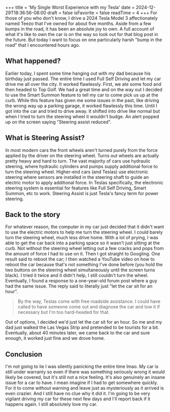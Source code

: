 +++
title = 'My Single Worst Experience with my Tesla'
date = 2024-12-29T18:36:56-08:00
draft = false
isFavorite = false
readTime = 4
+++
For those of you who don't know, I drive a 2024 Tesla Model 3 affectionately named Teezo that I've owned for about five months. Aside from a few bumps in the road, it has been an absolute joy to own. A full account of what it's like to own the car is on the way so look out for that blog post in the future. But today I want to focus on one particularly harsh "bump in the road" that I encountered hours ago. 

## What happened?

Earlier today, I spent some time hanging out with my dad because his birthday just passed. The entire time I used Full Self Driving and let my car drive me all over the city. It worked flawlessly. First, we ate some food and then headed to Top Golf. We had a great time and on the way out I decided to use the Smart Summon feature to tell my car to come pick us up at the curb. While this feature has given me some issues in the past, like driving the wrong way up a parking garage, it worked flawlessly this time. Until I got into the car and tried to drive away. It shifted into drive like normal but when I tried to turn the steering wheel it wouldn't budge. An alert popped up on the screen saying "Steering assist reduced". 

## What is Steering Assist?

In most modern cars the front wheels aren't turned purely from the force applied by the driver on the steering wheel. Turns out wheels are actually pretty heavy and hard to turn. The vast majority of cars use hydraulic steering, where hydraulic cylinders and pumps supply additional force to turn the steering wheel. Higher-end cars (and Teslas) use electronic steering where sensors are installed in the steering shaft to guide an electric motor to apply additional force. In Teslas specifically, the electronic steering system is essential for features like Full Self Driving, Smart Summon, etc to work. Steering Assist is just Tesla's fancy term for power steering.

## Back to the story

For whatever reason, the computer in my car just decided that it didn't want to use the electric motors to help me turn the steering wheel. I could barely turn the steering wheel, much less drive home. With a lot of prying, I was able to get the car back into a parking space so it wasn't just sitting at the curb. Not without the steering wheel letting out a few cracks and pops from the amount of force I had to use on it. Then I got straight to Googling. One result said to reboot the car; I then watched a YouTube video on how to reboot the car because that's not something I've done before (you hold the two buttons on the steering wheel simultaneously until the screen turns black). I tried it twice and it didn't help, I still couldn't turn the wheel. Eventually, I found a response to a one-year-old forum post where a guy had the same issue. The reply said to literally just "let the car sit for an hour".

> By the way, Teslas come with free roadside assistance. I could have called to have someone come out and diagnose the car and tow it if necessary but I'm too hard-headed for that.

Out of options, I decided we'd just let the car sit for an hour. So me and my dad just walked the Las Vegas Strip and pretended to be tourists for a bit. Eventually, about 40 minutes later, we came back to the car and sure enough, it worked just fine and we drove home. 

## Conclusion
I'm not going to lie I was silently panicking the entire time lmao. My car is still under warranty so even if there was something seriously wrong it would likely be covered, but it's still not a nice feeling. It's also genuinely an insane issue for a car to have. I mean imagine if I had to get somewhere quickly. For it to come without warning and leave just as mysteriously as it arrived is even crazier. And I still have no clue why it did it. I'm going to be very vigilant driving my car for these next few days and I'll report back if it happens again. I still absolutely love my car.

